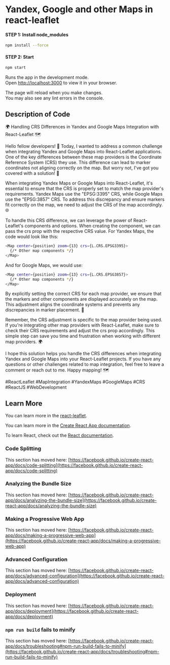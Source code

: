 # Yandex, Google and other Maps in react-leaflet

#### STEP 1: Install node_modules
```bash
npm install --force
```

#### STEP 2: Start
```bash
npm start
```
Runs the app in the development mode.\
Open [http://localhost:3000](http://localhost:3000) to view it in your browser.

The page will reload when you make changes.\
You may also see any lint errors in the console.

## Description of Code

🌍 Handling CRS Differences in Yandex and Google Maps Integration with React-Leaflet 🗺️

Hello fellow developers! 👋 Today, I wanted to address a common challenge when integrating Yandex and Google Maps into React-Leaflet applications. One of the key differences between these map providers is the Coordinate Reference System (CRS) they use. This difference can lead to marker coordinates not aligning correctly on the map. But worry not, I've got you covered with a solution! 📍

When integrating Yandex Maps or Google Maps into React-Leaflet, it's essential to ensure that the CRS is properly set to match the map provider's requirements. Yandex Maps use the "EPSG:3395" CRS, while Google Maps use the "EPSG:3857" CRS. To address this discrepancy and ensure markers fit correctly on the map, we need to adjust the CRS of the map accordingly. 🌐

To handle this CRS difference, we can leverage the power of React-Leaflet's components and options. When creating the <Map> component, we can pass the crs prop with the respective CRS value. For Yandex Maps, the code would look like this:

```bash
<Map center={position} zoom={13} crs={L.CRS.EPSG3395}>
  {/* Other map components */}
</Map>
```

And for Google Maps, we would use:

```bash
<Map center={position} zoom={13} crs={L.CRS.EPSG3857}>
  {/* Other map components */}
</Map>
```

By explicitly setting the correct CRS for each map provider, we ensure that the markers and other components are displayed accurately on the map. This adjustment aligns the coordinate systems and prevents any discrepancies in marker placement. 📍

Remember, the CRS adjustment is specific to the map provider being used. If you're integrating other map providers with React-Leaflet, make sure to check their CRS requirements and adjust the crs prop accordingly. This simple step can save you time and frustration when working with different map providers. 🌍

I hope this solution helps you handle the CRS differences when integrating Yandex and Google Maps into your React-Leaflet projects. If you have any questions or other challenges related to map integration, feel free to leave a comment or reach out to me. Happy mapping! 🗺️

#ReactLeaflet #MapIntegration #YandexMaps #GoogleMaps #CRS #ReactJS #WebDevelopment

## Learn More

You can learn more in the [react-leaflet](https://react-leaflet.js.org/).

You can learn more in the [Create React App documentation](https://facebook.github.io/create-react-app/docs/getting-started).

To learn React, check out the [React documentation](https://reactjs.org/).

### Code Splitting

This section has moved here: [https://facebook.github.io/create-react-app/docs/code-splitting](https://facebook.github.io/create-react-app/docs/code-splitting)

### Analyzing the Bundle Size

This section has moved here: [https://facebook.github.io/create-react-app/docs/analyzing-the-bundle-size](https://facebook.github.io/create-react-app/docs/analyzing-the-bundle-size)

### Making a Progressive Web App

This section has moved here: [https://facebook.github.io/create-react-app/docs/making-a-progressive-web-app](https://facebook.github.io/create-react-app/docs/making-a-progressive-web-app)

### Advanced Configuration

This section has moved here: [https://facebook.github.io/create-react-app/docs/advanced-configuration](https://facebook.github.io/create-react-app/docs/advanced-configuration)

### Deployment

This section has moved here: [https://facebook.github.io/create-react-app/docs/deployment](https://facebook.github.io/create-react-app/docs/deployment)

### `npm run build` fails to minify

This section has moved here: [https://facebook.github.io/create-react-app/docs/troubleshooting#npm-run-build-fails-to-minify](https://facebook.github.io/create-react-app/docs/troubleshooting#npm-run-build-fails-to-minify)

